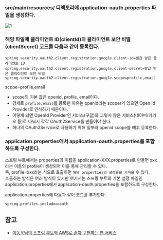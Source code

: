 ### src/main/resources/ 디렉토리에 application-oauth.properties 파일을 생성한다.
![1]()

### 해당 파일에 클라이언트 ID(clientId)와 클라이언트 보안 비밀(clientSecret) 코드를 다음과 같이 등록한다.
```
spring.security.oauth2.client.registration.google.client-id=발급 받은 클라이언트 ID
spring.security.oauth2.client.registration.google.client-secret=발급 받은 클라이언트 보안 비밀
spring.security.oauth2.client.registration.google.scope=profile,email
```
scope=profile,email
* scope의 기본 값은 openid, profile, email이다.
* 강제로 ```profile,email```를 등록한 이유는 openid라는 scoper가 있으면 Open Id Provider로 인식하기 때문이다.
* 이렇게 되면 OpenId Provider인 서비스(구글)와 그렇지 않은 서비스(네이버/카카오 등)로 나눠서 각각 OAuth2Service를 만들어야 한다.
* 하나의 OAuth2Service로 사용하기 위해 일부러 openid scope를 빼고 등록한다.

### application.properties에서 application-oauth.properties를 포함하도록 구성한다.
스프링 부트에서는 properties의 이름을 application-XXX.properties로 만들면 xxx라는 이름의 profile이 생성되어 이를 통해 관리할 수 있다.   
즉, profile=xxx라는 식으로 호출하면 ```해당 properties의 설정들을 가져올``` 수 있다.   
호출하는 방식은 여러 방식이 있지만 여기서는 스프링 부트의 기본 설정 파일인 application.properties에서 application-oauth.properties를 포함하도록 구성한다.   

application.properties에 다음과 같이 코드를 추가한다.
```
spring.profiles.include=oauth
```

## 참고
* [이동욱님의 스프링 부트와 AWS로 혼자 구현하는 웹 서비스](https://jojoldu.tistory.com/463)
